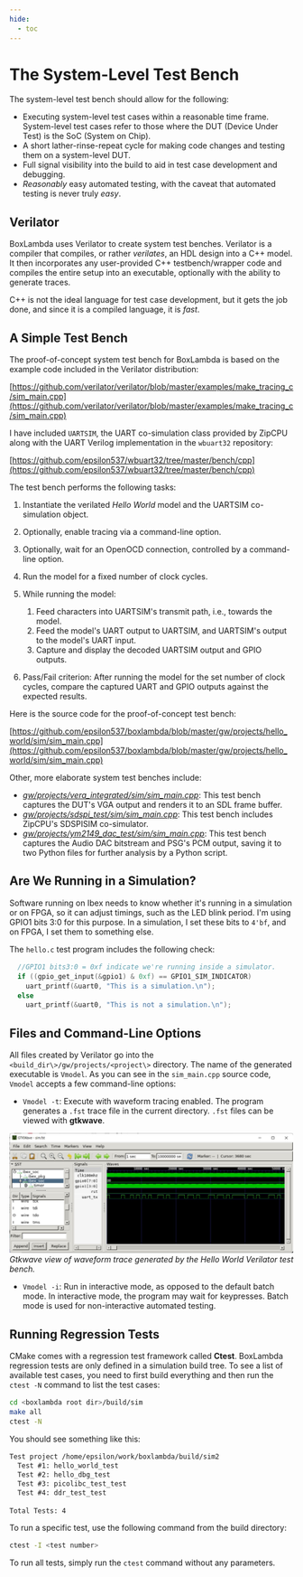 ```yaml
---
hide:
  - toc
---
```

# The System-Level Test Bench
The system-level test bench should allow for the following:

- Executing system-level test cases within a reasonable time frame. System-level test cases refer to those where the DUT (Device Under Test) is the SoC (System on Chip).
- A short lather-rinse-repeat cycle for making code changes and testing them on a system-level DUT.
- Full signal visibility into the build to aid in test case development and debugging.
- *Reasonably* easy automated testing, with the caveat that automated testing is never truly *easy*.

## Verilator

BoxLambda uses Verilator to create system test benches. Verilator is a compiler that compiles, or rather *verilates*, an HDL design into a C++ model. It then incorporates any user-provided C++ testbench/wrapper code and compiles the entire setup into an executable, optionally with the ability to generate traces.

C++ is not the ideal language for test case development, but it gets the job done, and since it is a compiled language, it is *fast*.

## A Simple Test Bench

The proof-of-concept system test bench for BoxLambda is based on the example code included in the Verilator distribution:

[https://github.com/verilator/verilator/blob/master/examples/make_tracing_c/sim_main.cpp](https://github.com/verilator/verilator/blob/master/examples/make_tracing_c/sim_main.cpp)

I have included `UARTSIM`, the UART co-simulation class provided by ZipCPU along with the UART Verilog implementation in the `wbuart32` repository:

[https://github.com/epsilon537/wbuart32/tree/master/bench/cpp](https://github.com/epsilon537/wbuart32/tree/master/bench/cpp)

The test bench performs the following tasks:

1. Instantiate the verilated *Hello World* model and the UARTSIM co-simulation object.
2. Optionally, enable tracing via a command-line option.
3. Optionally, wait for an OpenOCD connection, controlled by a command-line option.
4. Run the model for a fixed number of clock cycles.
5. While running the model:
   1. Feed characters into UARTSIM's transmit path, i.e., towards the model.
   2. Feed the model's UART output to UARTSIM, and UARTSIM's output to the model's UART input.
   3. Capture and display the decoded UARTSIM output and GPIO outputs.

6. Pass/Fail criterion: After running the model for the set number of clock cycles, compare the captured UART and GPIO outputs against the expected results.

Here is the source code for the proof-of-concept test bench:

[https://github.com/epsilon537/boxlambda/blob/master/gw/projects/hello_world/sim/sim_main.cpp](https://github.com/epsilon537/boxlambda/blob/master/gw/projects/hello_world/sim/sim_main.cpp)

Other, more elaborate system test benches include:

- [*gw/projects/vera_integrated/sim/sim_main.cpp*](https://github.com/epsilon537/boxlambda/blob/master/gw/projects/vera_integrated/sim/sim_main.cpp): This test bench captures the DUT's VGA output and renders it to an SDL frame buffer.
- [*gw/projects/sdspi_test/sim/sim_main.cpp*](https://github.com/epsilon537/boxlambda/blob/master/gw/projects/sdspi_test/sim/sim_main.cpp): This test bench includes ZipCPU's SDSPISIM co-simulator.
- [*gw/projects/ym2149_dac_test/sim/sim_main.cpp*](https://github.com/epsilon537/boxlambda/blob/master/gw/projects/ym2149_dac_test/sim/sim_main.cpp): This test bench captures the Audio DAC bitstream and PSG's PCM output, saving it to two Python files for further analysis by a Python script.

## Are We Running in a Simulation?

Software running on Ibex needs to know whether it's running in a simulation or on FPGA, so it can adjust timings, such as the LED blink period. I'm using GPIO1 bits 3:0 for this purpose. In a simulation, I set these bits to `4'bf`, and on FPGA, I set them to something else.

The `hello.c` test program includes the following check:

```c
  //GPIO1 bits3:0 = 0xf indicate we're running inside a simulator.
  if ((gpio_get_input(&gpio1) & 0xf) == GPIO1_SIM_INDICATOR)
    uart_printf(&uart0, "This is a simulation.\n");
  else
    uart_printf(&uart0, "This is not a simulation.\n");
```

## Files and Command-Line Options

All files created by Verilator go into the `<build_dir\>/gw/projects/<project\>` directory. The name of the generated executable is `Vmodel`. As you can see in the `sim_main.cpp` source code, `Vmodel` accepts a few command-line options:

- `Vmodel -t`: Execute with waveform tracing enabled. The program generates a `.fst` trace file in the current directory. `.fst` files can be viewed with **gtkwave**.

![Gtkwave View of Waveform Trace Generated by *Hello World* Verilator Test Bench](assets/hello_world_gtkwave.jpg)
*Gtkwave view of waveform trace generated by the *Hello World* Verilator test bench.*

- `Vmodel -i`: Run in interactive mode, as opposed to the default batch mode. In interactive mode, the program may wait for keypresses. Batch mode is used for non-interactive automated testing.

## Running Regression Tests

CMake comes with a regression test framework called **Ctest**. BoxLambda regression tests are only defined in a simulation build tree. To see a list of available test cases, you need to first build everything and then run the `ctest -N` command to list the test cases:

```bash
cd <boxlambda root dir>/build/sim
make all
ctest -N
```

You should see something like this:

```
Test project /home/epsilon/work/boxlambda/build/sim2
  Test #1: hello_world_test
  Test #2: hello_dbg_test
  Test #3: picolibc_test_test
  Test #4: ddr_test_test

Total Tests: 4
```

To run a specific test, use the following command from the build directory:

```bash
ctest -I <test number>
```

To run all tests, simply run the `ctest` command without any parameters.

